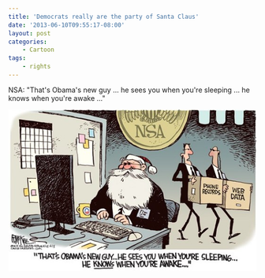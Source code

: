 ```yaml
---
title: 'Democrats really are the party of Santa Claus'
date: '2013-06-10T09:55:17-08:00'
layout: post
categories:
    - Cartoon
tags:
    - rights
---
```


NSA: "That's Obama's new guy ... he sees you when you're sleeping ...
he knows when you're awake ..."

![Democrats really are the party of Santa Claus](/assets/img/2013/06/20130610-brief-cartoon.jpg)
